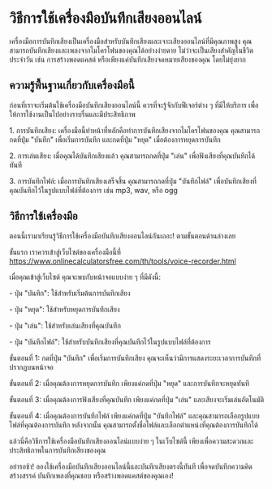 วิธีการใช้เครื่องมือบันทึกเสียงออนไลน์
======================================

เครื่องมือการบันทึกเสียงเป็นเครื่องมือสำหรับบันทึกเสียงและเจาะเสียงออนไลน์ที่มีคุณภาพสูง คุณสามารถบันทึกเสียงและเพลงจากไมโครโฟนของคุณได้อย่างง่ายดาย ไม่ว่าจะเป็นเสียงสำคัญในชีวิตประจำวัน เช่น การสร้างพอดแคสต์ หรือเพียงแค่บันทึกเสียงจดหมายเสียงของคุณ โดยไม่ยุ่งยาก

ความรู้พื้นฐานเกี่ยวกับเครื่องมือนี้
------------------------------------

ก่อนที่เราจะเริ่มต้นใช้เครื่องมือบันทึกเสียงออนไลน์นี้ ควรที่จะรู้จักกับฟีเจอร์ต่าง ๆ ที่มีให้บริการ เพื่อให้การใช้งานเป็นไปอย่างราบรื่นและมีประสิทธิภาพ

1\. การบันทึกเสียง: เครื่องมือนี้ทำหน้าที่หลักคือทำการบันทึกเสียงจากไมโครโฟนของคุณ คุณสามารถกดที่ปุ่ม "บันทึก" เพื่อเริ่มการบันทึก และกดที่ปุ่ม "หยุด" เมื่อต้องการหยุดการบันทึก

2\. การเล่นเสียง: เมื่อคุณได้บันทึกเสียงแล้ว คุณสามารถกดที่ปุ่ม "เล่น" เพื่อฟังเสียงที่คุณบันทึกได้ทันที

3\. การบันทึกไฟล์: เมื่อการบันทึกเสียงเสร็จสิ้น คุณสามารถกดที่ปุ่ม "บันทึกไฟล์" เพื่อบันทึกเสียงที่คุณบันทึกไว้ในรูปแบบไฟล์ที่ต้องการ เช่น mp3, wav, หรือ ogg

วิธีการใช้เครื่องมือ
--------------------

ตอนนี้เรามาเรียนรู้วิธีการใช้เครื่องมือบันทึกเสียงออนไลน์กันเถอะ! ตามขั้นตอนด้านล่างเลย

ขั้นแรก เราควรเข้าสู่เว็บไซต์ของเครื่องมือนี้ที่ <https://www.onlinecalculatorsfree.com/th/tools/voice-recorder.html>

เมื่อคุณเข้าสู่เว็บไซต์ คุณจะพบกับหน้าจอแบบง่าย ๆ ที่มีดังนี้:

\- ปุ่ม "บันทึก": ใช้สำหรับเริ่มต้นการบันทึกเสียง

\- ปุ่ม "หยุด": ใช้สำหรับหยุดการบันทึกเสียง

\- ปุ่ม "เล่น": ใช้สำหรับเล่นเสียงที่คุณบันทึก

\- ปุ่ม "บันทึกไฟล์": ใช้สำหรับบันทึกเสียงที่คุณบันทึกไว้ในรูปแบบไฟล์ที่ต้องการ

ขั้นตอนที่ 1: กดที่ปุ่ม "บันทึก" เพื่อเริ่มการบันทึกเสียง คุณจะเห็นว่ามีการแสดงระยะเวลาการบันทึกที่ปรากฏบนหน้าจอ

ขั้นตอนที่ 2: เมื่อคุณต้องการหยุดการบันทึก เพียงแค่กดที่ปุ่ม "หยุด" และการบันทึกจะหยุดทันที

ขั้นตอนที่ 3: เมื่อคุณต้องการฟังเสียงที่คุณบันทึก เพียงแค่กดที่ปุ่ม "เล่น" และเสียงจะเริ่มเล่นอัตโนมัติ

ขั้นตอนที่ 4: เมื่อคุณต้องการบันทึกไฟล์ เพียงแค่กดที่ปุ่ม "บันทึกไฟล์" และคุณสามารถเลือกรูปแบบไฟล์ที่คุณต้องการบันทึก หลังจากนั้น คุณสามารถตั้งชื่อไฟล์และเลือกตำแหน่งที่คุณต้องการบันทึกได้

แล้วนี่คือวิธีการใช้เครื่องมือบันทึกเสียงออนไลน์แบบง่าย ๆ ในเว็บไซต์นี้ เพียงเพื่อความสะดวกและประสิทธิภาพในการบันทึกเสียงของคุณ

อย่ารอช้า! ลองใช้เครื่องมือบันทึกเสียงออนไลน์นี้และบันทึกเสียงตรงนี้ทันที เพื่อจดบันทึกความคิดสร้างสรรค์ บันทึกเพลงที่คุณชอบ หรือสร้างพอดแคสต์ของคุณเอง!